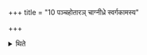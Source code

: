 +++
title = "10 पञ्चहोतारञ् चाग्नीध्रे स्वर्गकामस्य"

+++

<details><summary>थिते</summary>

पञ्चहोतारं चाग्नीध्रे स्वर्गकामस्य १०
</details>
